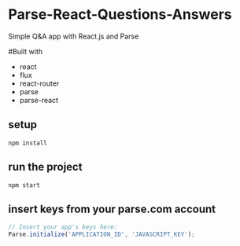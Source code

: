 # Parse-React-Questions-Answers

Simple Q&A app with React.js and Parse

#Built with
* react
* flux
* react-router
* parse
* parse-react

## setup
```
npm install
```

## run the project
```
npm start
```

## insert keys from your parse.com account
```javascript
// Insert your app's keys here:
Parse.initialize('APPLICATION_ID', 'JAVASCRIPT_KEY');
```

